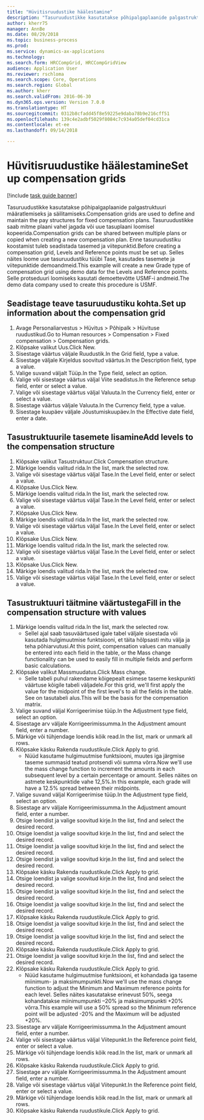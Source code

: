 ```yaml
--- 
title: "Hüvitisruudustike häälestamine"
description: "Tasuruudustikke kasutatakse põhipalgaplaanide palgastruktuuri määratlemiseks ja säilitamiseks."
author: kherr75
manager: AnnBe
ms.date: 08/29/2018
ms.topic: business-process
ms.prod: 
ms.service: dynamics-ax-applications
ms.technology: 
ms.search.form: HRCCompGrid, HRCCompGridView
audience: Application User
ms.reviewer: rschloma
ms.search.scope: Core, Operations
ms.search.region: Global
ms.author: kherr
ms.search.validFrom: 2016-06-30
ms.dyn365.ops.version: Version 7.0.0
ms.translationtype: HT
ms.sourcegitcommit: 0312b8cfadd45f8e59225e9daba78b9e216cff51
ms.openlocfilehash: 139c4e2adbf5029f8084c7c934a05def04cd31ca
ms.contentlocale: et-ee
ms.lasthandoff: 09/14/2018

---
```

# <a name="set-up-compensation-grids"></a><span data-ttu-id="f8504-103">Hüvitisruudustike häälestamine</span><span class="sxs-lookup"><span data-stu-id="f8504-103">Set up compensation grids</span></span>

[!include [task guide banner](../../includes/task-guide-banner.md)]

<span data-ttu-id="f8504-104">Tasuruudustikke kasutatakse põhipalgaplaanide palgastruktuuri määratlemiseks ja säilitamiseks.</span><span class="sxs-lookup"><span data-stu-id="f8504-104">Compensation grids are used to define and maintain the pay structures for fixed compensation plans.</span></span> <span data-ttu-id="f8504-105">Tasuruudustikke saab mitme plaani vahel jagada või uue tasuplaani loomisel kopeerida.</span><span class="sxs-lookup"><span data-stu-id="f8504-105">Compensation grids can be shared between multiple plans or copied when creating a new compensation plan.</span></span>  <span data-ttu-id="f8504-106">Enne tasuruudustiku koostamist tuleb seadistada tasemed ja viitepunktid.</span><span class="sxs-lookup"><span data-stu-id="f8504-106">Before creating a compensation grid, Levels and Reference points must be set up.</span></span> <span data-ttu-id="f8504-107">Selles näites loome uue tasuruudustiku tüübi Tase, kasutades tasemete ja viitepunktide demoandmeid.</span><span class="sxs-lookup"><span data-stu-id="f8504-107">This example will create a new Grade type of compensation grid using demo data for the Levels and Reference points.</span></span> <span data-ttu-id="f8504-108">Selle protseduuri loomiseks kasutati demoettevõtte USMF-i andmeid.</span><span class="sxs-lookup"><span data-stu-id="f8504-108">The demo data company used to create this procedure is USMF.</span></span>


## <a name="set-up-information-about-the-compensation-grid"></a><span data-ttu-id="f8504-109">Seadistage teave tasuruudustiku kohta.</span><span class="sxs-lookup"><span data-stu-id="f8504-109">Set up information about the compensation grid</span></span>
1. <span data-ttu-id="f8504-110">Avage Personaliarvestus > Hüvitus > Põhipalk > Hüvituse ruudustikud.</span><span class="sxs-lookup"><span data-stu-id="f8504-110">Go to Human resources > Compensation > Fixed compensation > Compensation grids.</span></span>
2. <span data-ttu-id="f8504-111">Klõpsake valikut Uus.</span><span class="sxs-lookup"><span data-stu-id="f8504-111">Click New.</span></span>
3. <span data-ttu-id="f8504-112">Sisestage väärtus väljale Ruudustik.</span><span class="sxs-lookup"><span data-stu-id="f8504-112">In the Grid field, type a value.</span></span>
4. <span data-ttu-id="f8504-113">Sisestage väljale Kirjeldus soovitud väärtus.</span><span class="sxs-lookup"><span data-stu-id="f8504-113">In the Description field, type a value.</span></span>
5. <span data-ttu-id="f8504-114">Valige suvand väljalt Tüüp.</span><span class="sxs-lookup"><span data-stu-id="f8504-114">In the Type field, select an option.</span></span>
6. <span data-ttu-id="f8504-115">Valige või sisestage väärtus väljal Viite seadistus.</span><span class="sxs-lookup"><span data-stu-id="f8504-115">In the Reference setup field, enter or select a value.</span></span>
7. <span data-ttu-id="f8504-116">Valige või sisestage väärtus väljal Valuuta.</span><span class="sxs-lookup"><span data-stu-id="f8504-116">In the Currency field, enter or select a value.</span></span>
8. <span data-ttu-id="f8504-117">Sisestage väärtus väljale Valuuta.</span><span class="sxs-lookup"><span data-stu-id="f8504-117">In the Currency field, type a value.</span></span>
9. <span data-ttu-id="f8504-118">Sisestage kuupäev väljale Jõustumiskuupäev.</span><span class="sxs-lookup"><span data-stu-id="f8504-118">In the Effective date field, enter a date.</span></span>

## <a name="add-levels-to-the-compensation-structure"></a><span data-ttu-id="f8504-119">Tasustruktuurile tasemete lisamine</span><span class="sxs-lookup"><span data-stu-id="f8504-119">Add levels to the compensation structure</span></span>
1. <span data-ttu-id="f8504-120">Klõpsake valikut Tasustruktuur.</span><span class="sxs-lookup"><span data-stu-id="f8504-120">Click Compensation structure.</span></span>
2. <span data-ttu-id="f8504-121">Märkige loendis valitud rida.</span><span class="sxs-lookup"><span data-stu-id="f8504-121">In the list, mark the selected row.</span></span>
3. <span data-ttu-id="f8504-122">Valige või sisestage väärtus väljal Tase.</span><span class="sxs-lookup"><span data-stu-id="f8504-122">In the Level field, enter or select a value.</span></span>
4. <span data-ttu-id="f8504-123">Klõpsake Uus.</span><span class="sxs-lookup"><span data-stu-id="f8504-123">Click New.</span></span>
5. <span data-ttu-id="f8504-124">Märkige loendis valitud rida.</span><span class="sxs-lookup"><span data-stu-id="f8504-124">In the list, mark the selected row.</span></span>
6. <span data-ttu-id="f8504-125">Valige või sisestage väärtus väljal Tase.</span><span class="sxs-lookup"><span data-stu-id="f8504-125">In the Level field, enter or select a value.</span></span>
7. <span data-ttu-id="f8504-126">Klõpsake Uus.</span><span class="sxs-lookup"><span data-stu-id="f8504-126">Click New.</span></span>
8. <span data-ttu-id="f8504-127">Märkige loendis valitud rida.</span><span class="sxs-lookup"><span data-stu-id="f8504-127">In the list, mark the selected row.</span></span>
9. <span data-ttu-id="f8504-128">Valige või sisestage väärtus väljal Tase.</span><span class="sxs-lookup"><span data-stu-id="f8504-128">In the Level field, enter or select a value.</span></span>
10. <span data-ttu-id="f8504-129">Klõpsake Uus.</span><span class="sxs-lookup"><span data-stu-id="f8504-129">Click New.</span></span>
11. <span data-ttu-id="f8504-130">Märkige loendis valitud rida.</span><span class="sxs-lookup"><span data-stu-id="f8504-130">In the list, mark the selected row.</span></span>
12. <span data-ttu-id="f8504-131">Valige või sisestage väärtus väljal Tase.</span><span class="sxs-lookup"><span data-stu-id="f8504-131">In the Level field, enter or select a value.</span></span>
13. <span data-ttu-id="f8504-132">Klõpsake Uus.</span><span class="sxs-lookup"><span data-stu-id="f8504-132">Click New.</span></span>
14. <span data-ttu-id="f8504-133">Märkige loendis valitud rida.</span><span class="sxs-lookup"><span data-stu-id="f8504-133">In the list, mark the selected row.</span></span>
15. <span data-ttu-id="f8504-134">Valige või sisestage väärtus väljal Tase.</span><span class="sxs-lookup"><span data-stu-id="f8504-134">In the Level field, enter or select a value.</span></span>

## <a name="fill-in-the-compensation-structure-with-values"></a><span data-ttu-id="f8504-135">Tasustruktuuri täitmine väärtustega</span><span class="sxs-lookup"><span data-stu-id="f8504-135">Fill in the compensation structure with values</span></span>
1. <span data-ttu-id="f8504-136">Märkige loendis valitud rida.</span><span class="sxs-lookup"><span data-stu-id="f8504-136">In the list, mark the selected row.</span></span>
    * <span data-ttu-id="f8504-137">Sellel ajal saab tasuväärtused igale tabel väljale sisestada või kasutada hulgimuutmise funktsiooni, et täita hõlpsasti mitu välja ja teha põhiarvutusi.</span><span class="sxs-lookup"><span data-stu-id="f8504-137">At this point, compensation values can manually be entered into each field in the table, or the Mass change functionality can be used to easily fill in multiple fields and perform basic calculations.</span></span>  
2. <span data-ttu-id="f8504-138">Klõpsake valikut Massmuudatus.</span><span class="sxs-lookup"><span data-stu-id="f8504-138">Click Mass change.</span></span>
    * <span data-ttu-id="f8504-139">Selle tabeli puhul rakendame kõigepealt esimese taseme keskpunkti väärtuse kõigile tabeli väljadele.</span><span class="sxs-lookup"><span data-stu-id="f8504-139">For this grid, we'll first apply the value for the midpoint of the first level's to all the fields in the table.</span></span> <span data-ttu-id="f8504-140">See on tasutabeli alus.</span><span class="sxs-lookup"><span data-stu-id="f8504-140">This will be the basis for the compensation matrix.</span></span>  
3. <span data-ttu-id="f8504-141">Valige suvand väljal Korrigeerimise tüüp.</span><span class="sxs-lookup"><span data-stu-id="f8504-141">In the Adjustment type field, select an option.</span></span>
4. <span data-ttu-id="f8504-142">Sisestage arv väljale Korrigeerimissumma.</span><span class="sxs-lookup"><span data-stu-id="f8504-142">In the Adjustment amount field, enter a number.</span></span>
5. <span data-ttu-id="f8504-143">Märkige või tühjendage loendis kõik read.</span><span class="sxs-lookup"><span data-stu-id="f8504-143">In the list, mark or unmark all rows.</span></span>
6. <span data-ttu-id="f8504-144">Klõpsake käsku Rakenda ruudustikule.</span><span class="sxs-lookup"><span data-stu-id="f8504-144">Click Apply to grid.</span></span>
    * <span data-ttu-id="f8504-145">Nüüd kasutame hulgimuutmise funktsiooni, muutes iga järgmise taseme summasid teatud protsendi või summa võrra.</span><span class="sxs-lookup"><span data-stu-id="f8504-145">Now we'll use the mass change function to increment the amounts in each subsequent level by a certain percentage or amount.</span></span> <span data-ttu-id="f8504-146">Selles näites on astmete keskpunktide vahe 12,5%.</span><span class="sxs-lookup"><span data-stu-id="f8504-146">In this example, each grade will have a 12.5% spread between their midpoints.</span></span>  
7. <span data-ttu-id="f8504-147">Valige suvand väljal Korrigeerimise tüüp.</span><span class="sxs-lookup"><span data-stu-id="f8504-147">In the Adjustment type field, select an option.</span></span>
8. <span data-ttu-id="f8504-148">Sisestage arv väljale Korrigeerimissumma.</span><span class="sxs-lookup"><span data-stu-id="f8504-148">In the Adjustment amount field, enter a number.</span></span>
9. <span data-ttu-id="f8504-149">Otsige loendist ja valige soovitud kirje.</span><span class="sxs-lookup"><span data-stu-id="f8504-149">In the list, find and select the desired record.</span></span>
10. <span data-ttu-id="f8504-150">Otsige loendist ja valige soovitud kirje.</span><span class="sxs-lookup"><span data-stu-id="f8504-150">In the list, find and select the desired record.</span></span>
11. <span data-ttu-id="f8504-151">Otsige loendist ja valige soovitud kirje.</span><span class="sxs-lookup"><span data-stu-id="f8504-151">In the list, find and select the desired record.</span></span>
12. <span data-ttu-id="f8504-152">Otsige loendist ja valige soovitud kirje.</span><span class="sxs-lookup"><span data-stu-id="f8504-152">In the list, find and select the desired record.</span></span>
13. <span data-ttu-id="f8504-153">Klõpsake käsku Rakenda ruudustikule.</span><span class="sxs-lookup"><span data-stu-id="f8504-153">Click Apply to grid.</span></span>
14. <span data-ttu-id="f8504-154">Otsige loendist ja valige soovitud kirje.</span><span class="sxs-lookup"><span data-stu-id="f8504-154">In the list, find and select the desired record.</span></span>
15. <span data-ttu-id="f8504-155">Otsige loendist ja valige soovitud kirje.</span><span class="sxs-lookup"><span data-stu-id="f8504-155">In the list, find and select the desired record.</span></span>
16. <span data-ttu-id="f8504-156">Otsige loendist ja valige soovitud kirje.</span><span class="sxs-lookup"><span data-stu-id="f8504-156">In the list, find and select the desired record.</span></span>
17. <span data-ttu-id="f8504-157">Klõpsake käsku Rakenda ruudustikule.</span><span class="sxs-lookup"><span data-stu-id="f8504-157">Click Apply to grid.</span></span>
18. <span data-ttu-id="f8504-158">Otsige loendist ja valige soovitud kirje.</span><span class="sxs-lookup"><span data-stu-id="f8504-158">In the list, find and select the desired record.</span></span>
19. <span data-ttu-id="f8504-159">Otsige loendist ja valige soovitud kirje.</span><span class="sxs-lookup"><span data-stu-id="f8504-159">In the list, find and select the desired record.</span></span>
20. <span data-ttu-id="f8504-160">Klõpsake käsku Rakenda ruudustikule.</span><span class="sxs-lookup"><span data-stu-id="f8504-160">Click Apply to grid.</span></span>
21. <span data-ttu-id="f8504-161">Otsige loendist ja valige soovitud kirje.</span><span class="sxs-lookup"><span data-stu-id="f8504-161">In the list, find and select the desired record.</span></span>
22. <span data-ttu-id="f8504-162">Klõpsake käsku Rakenda ruudustikule.</span><span class="sxs-lookup"><span data-stu-id="f8504-162">Click Apply to grid.</span></span>
    * <span data-ttu-id="f8504-163">Nüüd kasutame hulgimuutmise funktsiooni, et kohandada iga taseme miinimum- ja maksimumpunkti.</span><span class="sxs-lookup"><span data-stu-id="f8504-163">Now we'll use the mass change function to adjust the Minimum and Maximum reference points for each level.</span></span> <span data-ttu-id="f8504-164">Selles näites kasutatakse erinevust 50%, seega kohandatakse miinimumpunkti –20% ja maksimumpunkti +20% võrra.</span><span class="sxs-lookup"><span data-stu-id="f8504-164">This example will use a 50% spread so the Minimum reference point will be adjusted -20% and the Maximum will be adjusted +20%.</span></span>  
23. <span data-ttu-id="f8504-165">Sisestage arv väljale Korrigeerimissumma.</span><span class="sxs-lookup"><span data-stu-id="f8504-165">In the Adjustment amount field, enter a number.</span></span>
24. <span data-ttu-id="f8504-166">Valige või sisestage väärtus väljal Viitepunkt.</span><span class="sxs-lookup"><span data-stu-id="f8504-166">In the Reference point field, enter or select a value.</span></span>
25. <span data-ttu-id="f8504-167">Märkige või tühjendage loendis kõik read.</span><span class="sxs-lookup"><span data-stu-id="f8504-167">In the list, mark or unmark all rows.</span></span>
26. <span data-ttu-id="f8504-168">Klõpsake käsku Rakenda ruudustikule.</span><span class="sxs-lookup"><span data-stu-id="f8504-168">Click Apply to grid.</span></span>
27. <span data-ttu-id="f8504-169">Sisestage arv väljale Korrigeerimissumma.</span><span class="sxs-lookup"><span data-stu-id="f8504-169">In the Adjustment amount field, enter a number.</span></span>
28. <span data-ttu-id="f8504-170">Valige või sisestage väärtus väljal Viitepunkt.</span><span class="sxs-lookup"><span data-stu-id="f8504-170">In the Reference point field, enter or select a value.</span></span>
29. <span data-ttu-id="f8504-171">Märkige või tühjendage loendis kõik read.</span><span class="sxs-lookup"><span data-stu-id="f8504-171">In the list, mark or unmark all rows.</span></span>
30. <span data-ttu-id="f8504-172">Klõpsake käsku Rakenda ruudustikule.</span><span class="sxs-lookup"><span data-stu-id="f8504-172">Click Apply to grid.</span></span>


